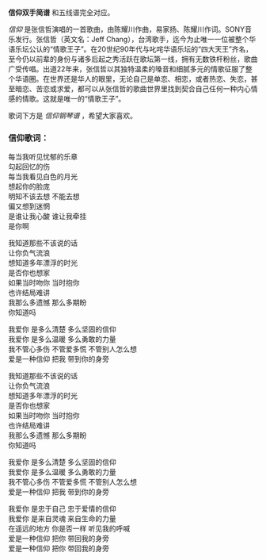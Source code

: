 

**信仰双手简谱** 和五线谱完全对应。

_信仰_ 是张信哲演唱的一首歌曲，由陈耀川作曲，易家扬、陈耀川作词。SONY音乐发行。张信哲（英文名：Jeff
Chang），台湾歌手，迄今为止唯一一位被整个华语乐坛公认的“情歌王子”。在20世纪90年代与叱咤华语乐坛的“四大天王”齐名，至今仍以前辈的身份与诸多后起之秀活跃在歌坛第一线，拥有无数铁杆粉丝，歌曲广受传唱。出道22年来，张信哲以其独特温柔的嗓音和细腻多元的情歌征服了整个华语圈。在世界还是华人的眼里，无论自己是单恋、相恋，或者热恋、失恋，甚至暗恋、苦恋或求爱，都可以从张信哲的歌曲世界里找到契合自己任何一种内心情感的情歌。这就是唯一的“情歌王子”。

歌词下方是 _信仰钢琴谱_ ，希望大家喜欢。

### 信仰歌词：

每当我听见忧郁的乐章  
勾起回忆的伤  
每当我看见白色的月光  
想起你的脸庞  
明知不该去想 不能去想  
偏又想到迷惘  
是谁让我心酸 谁让我牵挂  
是你啊

我知道那些不该说的话  
让你负气流浪  
想知道多年漂浮的时光  
是否你也想家  
如果当时吻你 当时抱你  
也许结局难讲  
我那么多遗憾 那么多期盼  
你知道吗

我爱你 是多么清楚 多么坚固的信仰  
我爱你 是多么温暖 多么勇敢的力量  
我不管心多伤 不管爱多慌 不管别人怎么想  
爱是一种信仰 把我 带到你的身旁

我知道那些不该说的话  
让你负气流浪  
想知道多年漂浮的时光  
是否你也想家  
如果当时吻你 当时抱你  
也许结局难讲  
我那么多遗憾 那么多期盼  
你知道吗

我爱你 是多么清楚 多么坚固的信仰  
我爱你 是多么温暖 多么勇敢的力量  
我不管心多伤 不管爱多慌 不管别人怎么想  
爱是一种信仰 把我 带到你的身旁

我爱你 是忠于自己 忠于爱情的信仰  
我爱你 是来自灵魂 来自生命的力量  
在遥远的地方 你是否一样 听见我的呼喊  
爱是一种信仰 把你 带回我的身旁  
爱是一种信仰 把你 带回我的身旁

